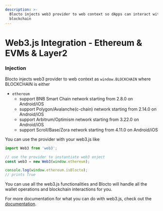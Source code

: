 ```yaml
---
description: >-
  Blocto injects web3 provider to web context so dApps can interact with
  blockchain
---
```


# Web3.js Integration - Ethereum & EVMs & Layer2

### Injection

Blocto injects web3 provider to web context as `window.BLOCKCHAIN` where BLOCKCHAIN is either

* `ethereum`
  * support BNB Smart Chain network starting from 2.8.0 on Android/iOS
  * support Polygon/Avalanche(c-chain) network starting from 2.14.0 on Android/iOS
  * support Arbitrum/Optimism network starting from 3.22.0 on Android/iOS
  * support Scroll/Base/Zora network starting from 4.11.0 on Android/iOS

You can use the provider with your web3.js like

```javascript
import Web3 from 'web3';

// use the provider to instantiate web3 onject
const web3 = new Web3(window.ethereum);

console.log(window.ethereum.isBlocto);
// prints True
```

You can use all the web3.js functionalities and Blocto will handle all the wallet operations and blockchain interactions for you.

For more documentation for what you can do with web3.js, check out the [documentation](https://docs.web3js.org/).

